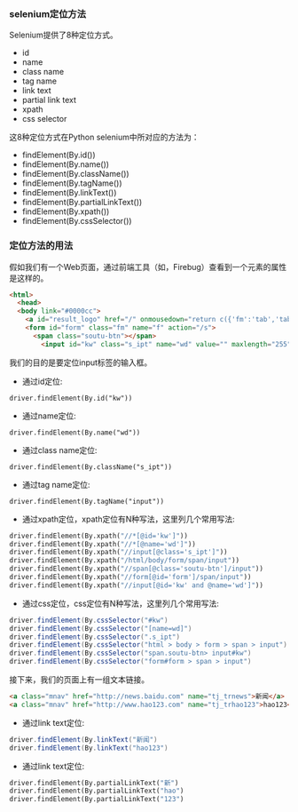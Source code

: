 ### selenium定位方法

Selenium提供了8种定位方式。

- id
- name
- class name
- tag name
- link text
- partial link text
- xpath
- css selector

这8种定位方式在Python selenium中所对应的方法为：

- findElement(By.id())
- findElement(By.name())
- findElement(By.className())
- findElement(By.tagName())
- findElement(By.linkText())
- findElement(By.partialLinkText())
- findElement(By.xpath())
- findElement(By.cssSelector())



### 定位方法的用法

假如我们有一个Web页面，通过前端工具（如，Firebug）查看到一个元素的属性是这样的。

```html
<html>
  <head>
  <body link="#0000cc">
    <a id="result_logo" href="/" onmousedown="return c({'fm':'tab','tab':'logo'})">
    <form id="form" class="fm" name="f" action="/s">
      <span class="soutu-btn"></span>
        <input id="kw" class="s_ipt" name="wd" value="" maxlength="255" autocomplete="off">
```

我们的目的是要定位input标签的输入框。

- 通过id定位:

```
driver.findElement(By.id("kw"))
```

- 通过name定位:

```
driver.findElement(By.name("wd"))
```

- 通过class name定位:

```
driver.findElement(By.className("s_ipt"))
```

- 通过tag name定位:

```
driver.findElement(By.tagName("input"))
```

- 通过xpath定位，xpath定位有N种写法，这里列几个常用写法:

```python
driver.findElement(By.xpath("//*[@id='kw']"))
driver.findElement(By.xpath("//*[@name='wd']"))
driver.findElement(By.xpath("//input[@class='s_ipt']"))
driver.findElement(By.xpath("/html/body/form/span/input"))
driver.findElement(By.xpath("//span[@class='soutu-btn']/input"))
driver.findElement(By.xpath("//form[@id='form']/span/input"))
driver.findElement(By.xpath("//input[@id='kw' and @name='wd']"))
```

- 通过css定位，css定位有N种写法，这里列几个常用写法:

```java
driver.findElement(By.cssSelector("#kw")
driver.findElement(By.cssSelector("[name=wd]")
driver.findElement(By.cssSelector(".s_ipt")
driver.findElement(By.cssSelector("html > body > form > span > input")
driver.findElement(By.cssSelector("span.soutu-btn> input#kw")
driver.findElement(By.cssSelector("form#form > span > input")
```

接下来，我们的页面上有一组文本链接。

```html
<a class="mnav" href="http://news.baidu.com" name="tj_trnews">新闻</a>
<a class="mnav" href="http://www.hao123.com" name="tj_trhao123">hao123</a>
```

- 通过link text定位:

```java
driver.findElement(By.linkText("新闻")
driver.findElement(By.linkText("hao123")
```

- 通过link text定位:

```python
driver.findElement(By.partialLinkText("新")
driver.findElement(By.partialLinkText("hao")
driver.findElement(By.partialLinkText("123")
```